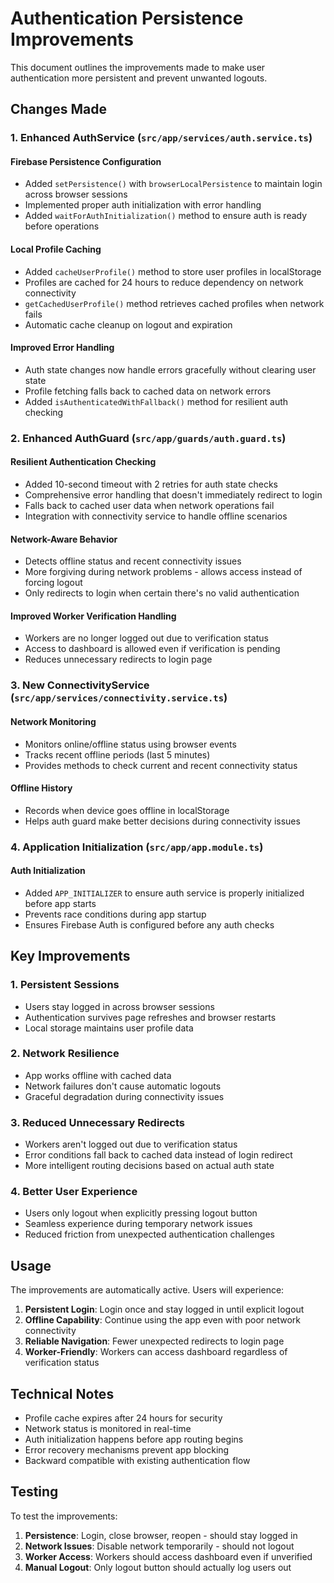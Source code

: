 # Authentication Persistence Improvements

This document outlines the improvements made to make user authentication more persistent and prevent unwanted logouts.

## Changes Made

### 1. Enhanced AuthService (`src/app/services/auth.service.ts`)

#### Firebase Persistence Configuration

- Added `setPersistence()` with `browserLocalPersistence` to maintain login across browser sessions
- Implemented proper auth initialization with error handling
- Added `waitForAuthInitialization()` method to ensure auth is ready before operations

#### Local Profile Caching

- Added `cacheUserProfile()` method to store user profiles in localStorage
- Profiles are cached for 24 hours to reduce dependency on network connectivity
- `getCachedUserProfile()` method retrieves cached profiles when network fails
- Automatic cache cleanup on logout and expiration

#### Improved Error Handling

- Auth state changes now handle errors gracefully without clearing user state
- Profile fetching falls back to cached data on network errors
- Added `isAuthenticatedWithFallback()` method for resilient auth checking

### 2. Enhanced AuthGuard (`src/app/guards/auth.guard.ts`)

#### Resilient Authentication Checking

- Added 10-second timeout with 2 retries for auth state checks
- Comprehensive error handling that doesn't immediately redirect to login
- Falls back to cached user data when network operations fail
- Integration with connectivity service to handle offline scenarios

#### Network-Aware Behavior

- Detects offline status and recent connectivity issues
- More forgiving during network problems - allows access instead of forcing logout
- Only redirects to login when certain there's no valid authentication

#### Improved Worker Verification Handling

- Workers are no longer logged out due to verification status
- Access to dashboard is allowed even if verification is pending
- Reduces unnecessary redirects to login page

### 3. New ConnectivityService (`src/app/services/connectivity.service.ts`)

#### Network Monitoring

- Monitors online/offline status using browser events
- Tracks recent offline periods (last 5 minutes)
- Provides methods to check current and recent connectivity status

#### Offline History

- Records when device goes offline in localStorage
- Helps auth guard make better decisions during connectivity issues

### 4. Application Initialization (`src/app/app.module.ts`)

#### Auth Initialization

- Added `APP_INITIALIZER` to ensure auth service is properly initialized before app starts
- Prevents race conditions during app startup
- Ensures Firebase Auth is configured before any auth checks

## Key Improvements

### 1. **Persistent Sessions**

- Users stay logged in across browser sessions
- Authentication survives page refreshes and browser restarts
- Local storage maintains user profile data

### 2. **Network Resilience**

- App works offline with cached data
- Network failures don't cause automatic logouts
- Graceful degradation during connectivity issues

### 3. **Reduced Unnecessary Redirects**

- Workers aren't logged out due to verification status
- Error conditions fall back to cached data instead of login redirect
- More intelligent routing decisions based on actual auth state

### 4. **Better User Experience**

- Users only logout when explicitly pressing logout button
- Seamless experience during temporary network issues
- Reduced friction from unexpected authentication challenges

## Usage

The improvements are automatically active. Users will experience:

1. **Persistent Login**: Login once and stay logged in until explicit logout
2. **Offline Capability**: Continue using the app even with poor network connectivity
3. **Reliable Navigation**: Fewer unexpected redirects to login page
4. **Worker-Friendly**: Workers can access dashboard regardless of verification status

## Technical Notes

- Profile cache expires after 24 hours for security
- Network status is monitored in real-time
- Auth initialization happens before app routing begins
- Error recovery mechanisms prevent app blocking
- Backward compatible with existing authentication flow

## Testing

To test the improvements:

1. **Persistence**: Login, close browser, reopen - should stay logged in
2. **Network Issues**: Disable network temporarily - should not logout
3. **Worker Access**: Workers should access dashboard even if unverified
4. **Manual Logout**: Only logout button should actually log users out
